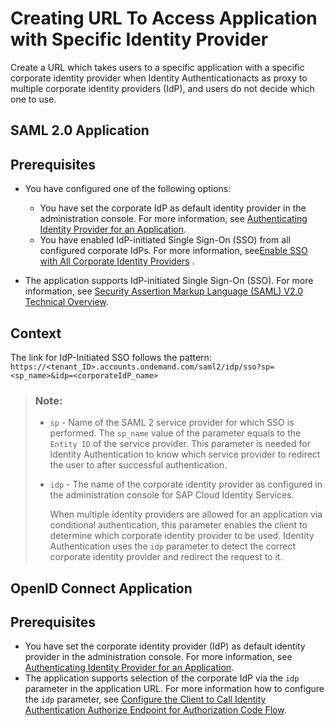 <!-- loio118f5f4203fd42c98255b1ecf6baa484 -->

# Creating URL To Access Application with Specific Identity Provider

Create a URL which takes users to a specific application with a specific corporate identity provider when Identity Authenticationacts as proxy to multiple corporate identity providers \(IdP\), and users do not decide which one to use.

<a name="task_sp4_k4c_nzb"/>

<!-- task\_sp4\_k4c\_nzb -->

## SAML 2.0 Application



<a name="task_sp4_k4c_nzb__prereq_ysc_gfd_nzb"/>

## Prerequisites

-   You have configured one of the following options:
    -   You have set the corporate IdP as default identity provider in the administration console. For more information, see [Authenticating Identity Provider for an Application](authenticating-identity-provider-for-an-application-b3aae12.md).
    -   You have enabled IdP-initiated Single Sign-On \(SSO\) from all configured corporate IdPs. For more information, see[Enable SSO with All Corporate Identity Providers](enable-sso-with-all-corporate-identity-providers-f7ec8d2.md) .

-   The application supports IdP-initiated Single Sign-On \(SSO\). For more information, see [Security Assertion Markup Language \(SAML\) V2.0 Technical Overview](http://docs.oasis-open.org/security/saml/Post2.0/sstc-saml-tech-overview-2.0.html).




<a name="task_sp4_k4c_nzb__context_nv4_tfd_nzb"/>

## Context

The link for IdP-Initiated SSO follows the pattern: `https://<tenant_ID>.accounts.ondemand.com/saml2/idp/sso?sp=<sp_name>&idp=<corporateIdP_name>`

> ### Note:  
> -   `sp` - Name of the SAML 2 service provider for which SSO is performed. The `sp_name` value of the parameter equals to the `Entity ID` of the service provider. This parameter is needed for Identity Authentication to know which service provider to redirect the user to after successful authentication.
> -   `idp` - The name of the corporate identity provider as configured in the administration console for SAP Cloud Identity Services.
> 
>     When multiple identity providers are allowed for an application via conditional authentication, this parameter enables the client to determine which corporate identity provider to be used. Identity Authentication uses the `idp` parameter to detect the correct corporate identity provider and redirect the request to it.

<a name="task_ppl_l4c_nzb"/>

<!-- task\_ppl\_l4c\_nzb -->

## OpenID Connect Application



<a name="task_ppl_l4c_nzb__prereq_ojc_g4d_nzb"/>

## Prerequisites

-   You have set the corporate identity provider \(IdP\) as default identity provider in the administration console. For more information, see [Authenticating Identity Provider for an Application](authenticating-identity-provider-for-an-application-b3aae12.md).
-   The application supports selection of the corporate IdP via the `idp` parameter in the application URL. For more information how to configure the `idp` parameter, see [Configure the Client to Call Identity Authentication Authorize Endpoint for Authorization Code Flow](configure-the-client-to-call-identity-authentication-authorize-endpoint-for-authorization-94ff0b4.md).


